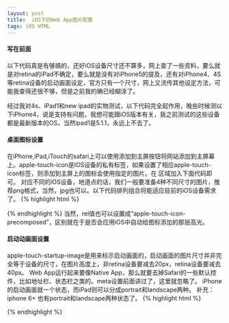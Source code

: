 ```yaml
---
layout: post
title:  iOS下的Web App图片配置
tags: iOS HTML
---
```


#### 写在前面
以下代码真是有够搞的，还好iOS设备尺寸还不算多，网上查了一些资料，要么就是对retina的iPad不确定，要么就是没有对iPhone5的提及，还有对iPhone4、4S等retina设备的启动画面设定，官方只有一个尺寸，网上又流传其他设定方法，可能我查得还很不够，但是之前我的确已经糊涂了。

<!--more-->

经过我对4s、iPad1和new ipad的实物测试，以下代码完全起作用，晚些时候测以下iPhone4，说是支持有问题，我想可能跟iOS版本有关，我之前测试的这些设备都是最新版本的OS，当然ipad1是5.1.1，永远上不去了。

#### 桌面图标设置
在iPhone,iPad,iTouch的safari上可以使用添加到主屏按钮将网站添加到主屏幕上。apple-touch-icon是IOS设备的私有标签，如果设置了相应apple-touch-icon标签，则添加到主屏上的图标会使用指定的图片。在
区域加入下面代码即可。
对应不同的iOS设备，地道点的话，我们一般要准备4种不同尺寸的图片，推荐png格式，当然，jpg也可以。以下代码排列组合将能适应目前的iOS设备需求了。
{% highlight html %}
<!-- iPad retina icon -->
<link href="apple-touch-icon-precomposed-152x152.png"
      sizes="152x152"
      rel="apple-touch-icon-precomposed">

<!-- iPad retina icon (iOS < 7) -->
<link href="apple-touch-icon-precomposed-144x144.png"
      sizes="144x144"
      rel="apple-touch-icon-precomposed">

<!-- iPad non-retina icon -->
<link href="apple-touch-icon-precomposed-76x76.png"
      sizes="76x76"
      rel="apple-touch-icon-precomposed">

<!-- iPad non-retina icon (iOS < 7) -->
<link href="apple-touch-icon-precomposed-72x72.png"
      sizes="72x72"
      rel="apple-touch-icon-precomposed">

<!-- iPhone 6 Plus icon -->
<link href="apple-touch-icon-precomposed-180x180.png"
      sizes="120x120"
      rel="apple-touch-icon-precomposed">

<!-- iPhone retina icon (iOS < 7) -->
<link href="apple-touch-icon-precomposed-114x114.png"
      sizes="114x114"
      rel="apple-touch-icon-precomposed">

<!-- iPhone non-retina icon (iOS < 7) -->
<link href="apple-touch-icon-precomposed-57x57.png"
      sizes="57x57"
      rel="apple-touch-icon-precomposed">
{% endhighlight %}
当然，rel值也可以设置成“apple-touch-icon-precomposed”，区别就在于是否会应用iOS中自动给图标添加的那层高光。

#### 启动动画面设置
apple-touch-startup-image是用来标示启动画面的，启动画面的图片尺寸并非完全等于设备的尺寸，在图片高度上，非retina设备要减去20px，retina设备要减去40px。
Web App运行起来要像Native App，那么就要去掉Safari的一些默认控件，比如地址栏、状态栏之类的。meta设置前面讲过了，这里就忽略了。
iPhone的启动画面就一个状态，而iPad则可以分成portrait和landscape两种。
补充： iphone 6+ 也有portrait和landscape两种状态了。
{% highlight html %}
<!-- iPad retina portrait startup image -->
<link href="apple-touch-startup-image-1536x2008.png"
      media="(device-width: 768px) and (device-height: 1024px)
             and (-webkit-device-pixel-ratio: 2)
             and (orientation: portrait)"
      rel="apple-touch-startup-image">

<!-- iPad retina landscape startup image -->
<link href="apple-touch-startup-image-1496x2048.png"
      media="(device-width: 768px) and (device-height: 1024px)
             and (-webkit-device-pixel-ratio: 2)
             and (orientation: landscape)"
      rel="apple-touch-startup-image">

<!-- iPad non-retina portrait startup image -->
<link href="apple-touch-startup-image-768x1004.png"
      media="(device-width: 768px) and (device-height: 1024px)
             and (-webkit-device-pixel-ratio: 1)
             and (orientation: portrait)"
      rel="apple-touch-startup-image">

<!-- iPad non-retina landscape startup image -->
<link href="apple-touch-startup-image-748x1024.png"
      media="(device-width: 768px) and (device-height: 1024px)
             and (-webkit-device-pixel-ratio: 1)
             and (orientation: landscape)"
      rel="apple-touch-startup-image">

<!-- iPhone 6 Plus portrait startup image -->
<link href="apple-touch-startup-image-1242x2148.png"
      media="(device-width: 414px) and (device-height: 736px)
             and (-webkit-device-pixel-ratio: 3)
             and (orientation: portrait)"
      rel="apple-touch-startup-image">

<!-- iPhone 6 Plus landscape startup image -->
<link href="apple-touch-startup-image-1182x2208.png"
      media="(device-width: 414px) and (device-height: 736px)
             and (-webkit-device-pixel-ratio: 3)
             and (orientation: landscape)"
      rel="apple-touch-startup-image">

<!-- iPhone 6 startup image -->
<link href="apple-touch-startup-image-750x1294.png"
      media="(device-width: 375px) and (device-height: 667px)
             and (-webkit-device-pixel-ratio: 2)"
      rel="apple-touch-startup-image">

<!-- iPhone 5 startup image -->
<link href="apple-touch-startup-image-640x1096.png"
      media="(device-width: 320px) and (device-height: 568px)
             and (-webkit-device-pixel-ratio: 2)"
      rel="apple-touch-startup-image">

<!-- iPhone < 5 retina startup image -->
<link href="apple-touch-startup-image-640x920.png"
      media="(device-width: 320px) and (device-height: 480px)
             and (-webkit-device-pixel-ratio: 2)"
      rel="apple-touch-startup-image">

<!-- iPhone < 5 non-retina startup image -->
<link href="apple-touch-startup-image-320x460.png"
      media="(device-width: 320px) and (device-height: 480px)
             and (-webkit-device-pixel-ratio: 1)"
      rel="apple-touch-startup-image">
{% endhighlight %}

